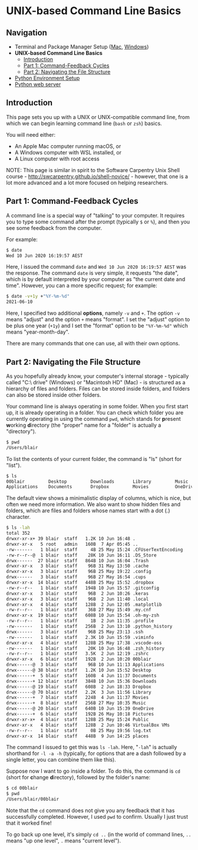 # UNIX-based Command Line Basics

## Navigation

- Terminal and Package Manager Setup ([Mac](01-terminal-setup-mac.md), [Windows](01-terminal-setup-win.md))
- **UNIX-based Command Line Basics**
    - [Introduction](#introduction)
    - [Part 1: Command-Feedback Cycles](#part1)
    - [Part 2: Navigating the File Structure](#part2)
- [Python Environment Setup](03-python-setup.md)
- [Python web server](04-python-web-server.md)

<a name="introduction"></a>
## Introduction

This page sets you up with a UNIX or UNIX-compatible command line, from which we can begin learning command line (`bash` or `zsh`) basics.

You will need either:
- An Apple Mac computer running macOS, or
- A Windows computer with WSL installed, or
- A Linux computer with root access

NOTE: This page is similar in spirit to the Software Carpentry Unix Shell course - http://swcarpentry.github.io/shell-novice/ - however, that one is a lot more advanced and a lot more focused on helping researchers.

<a name="part1"></a>
## Part 1: Command-Feedback Cycles

A command line is a special way of "talking" to your computer. It requires you to type some command after the prompt (typically `$` or `%`), and then you see some feedback from the computer.

For example:

```bash
$ date
Wed 10 Jun 2020 16:19:57 AEST
```

Here, I issued the command `date` and `Wed 10 Jun 2020 16:19:57 AEST` was the response. The command `date` is very simple, it requests "the date", which is by default interpreted by your computer as "the current date and time". However, you can a more specific request; for example:

```bash
$ date -v+1y +"%Y-%m-%d"
2021-06-10
```

Here, I specified two additional **options**, namely `-v` and `+`. The option `-v` means "adjust" and the option `+` means "format". I set the "adjust" option to be plus one year (`+1y`) and I set the "format" option to be `"%Y-%m-%d"` which means "year-month-day".

There are many commands that one can use, all with their own options.

<a name="part2"></a>
## Part 2: Navigating the File Structure

As you hopefully already know, your computer's internal storage - typically called "C:\ drive" (Windows) or "Macintosh HD" (Mac) - is structured as a hierarchy of files and folders. Files can be stored inside folders, and folders can also be stored inside other folders.

Your command line is always operating in some folder. When you first start up, it is already operating in a folder. You can check which folder you are currently operating in using the command `pwd`, which stands for **p**resent **w**orking **d**irectory (the "proper" name for a "folder" is actually a "directory").

```bash
$ pwd
/Users/blair
```

To list the contents of your current folder, the command is "ls" (short for "list").

```bash
$ ls 
00blair         Desktop         Downloads       Library         Music           Pictures        VirtualBox VMs  places
Applications    Documents       Dropbox         Movies          OneDrive        Public          log.txt
```

The default view shows a minimalistic display of columns, which is nice, but often we need more information. We also want to show hidden files and folders, which are files and folders whose names start with a dot (.) character.

```bash
$ ls -lah
total 352
drwxr-xr-x+ 39 blair  staff   1.2K 10 Jun 16:48 .
drwxr-xr-x   5 root   admin   160B  7 Apr 05:45 ..
-rw-------   1 blair  staff     4B 25 May 15:24 .CFUserTextEncoding
-rw-r--r--@  1 blair  staff    28K 10 Jun 16:11 .DS_Store
drwx------  27 blair  staff   864B 10 Jun 16:04 .Trash
drwxr-xr-x   3 blair  staff    96B 31 May 13:50 .cache
drwxr-xr-x   3 blair  staff    96B 25 May 19:22 .config
drwx------   3 blair  staff    96B 27 May 16:54 .cups
drwxr-xr-x  14 blair  staff   448B 25 May 15:52 .dropbox
-rw-r--r--   1 blair  staff   194B 10 Jun 15:57 .gitconfig
drwxr-xr-x   3 blair  staff    96B  2 Jun 10:26 .keras
drwxr-xr-x   3 blair  staff    96B  2 Jun 11:40 .local
drwxr-xr-x   4 blair  staff   128B  2 Jun 12:05 .matplotlib
-rw-r--r--   1 blair  staff    36B 27 May 15:49 .my.cnf
drwxr-xr-x  19 blair  staff   608B 10 Jun 15:54 .oh-my-zsh
-rw-r--r--   1 blair  staff     1B  2 Jun 11:35 .profile
-rw-------   1 blair  staff   256B  2 Jun 13:10 .python_history
drwx------   3 blair  staff    96B 25 May 23:13 .ssh
-rw-------   1 blair  staff   2.3K 10 Jun 15:59 .viminfo
drwxr-xr-x   4 blair  staff   128B 25 May 17:38 .vscode-oss
-rw-------   1 blair  staff    20K 10 Jun 16:48 .zsh_history
-rw-r--r--   1 blair  staff   3.5K  2 Jun 12:19 .zshrc
drwxr-xr-x   6 blair  staff   192B  2 Jun 10:20 00blair
drwx------@  3 blair  staff    96B 10 Jun 11:13 Applications
drwx------@ 38 blair  staff   1.2K 10 Jun 15:52 Desktop
drwx------+  5 blair  staff   160B  4 Jun 11:37 Documents
drwx------+ 12 blair  staff   384B 10 Jun 15:36 Downloads
drwx------@ 19 blair  staff   608B  2 Jun 18:33 Dropbox
drwx------@ 70 blair  staff   2.2K  3 Jun 11:56 Library
drwx------+  7 blair  staff   224B  4 Jun 11:37 Movies
drwx------+  8 blair  staff   256B 27 May 10:35 Music
drwx------@ 20 blair  staff   640B 10 Jun 15:39 OneDrive
drwx------+  6 blair  staff   192B 26 May 10:18 Pictures
drwxr-xr-x+  4 blair  staff   128B 25 May 15:24 Public
drwxr-xr-x   4 blair  staff   128B  2 Jun 10:46 VirtualBox VMs
-rw-r--r--   1 blair  staff     0B 25 May 19:56 log.txt
drwxr-xr-x  14 blair  staff   448B  9 Jun 14:25 places
```

The command I issued to get this was `ls -lah`. Here, "`-lah`" is actually shorthand for `-l -a -h` (typically, for options that are a dash followed by a single letter, you can combine them like this).

Suppose now I want to go inside a folder. To do this, the command is `cd` (short for **c**hange **d**irectory), followed by the folder's name:

```bash
$ cd 00blair
$ pwd
/Users/blair/00blair
```

Note that the `cd` command does not give you any feedback that it has successfully completed. However, I used `pwd` to confirm. Usually I just trust that it worked fine!

To go back up one level, it's simply `cd ..` (in the world of command lines, `..` means "up one level", `.` means "current level").